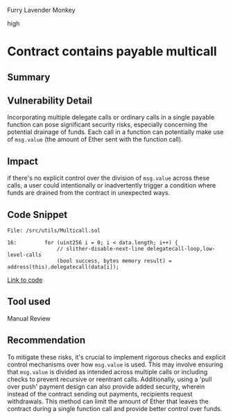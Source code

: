 Furry Lavender Monkey

high

# Contract contains payable multicall

## Summary

## Vulnerability Detail
Incorporating multiple delegate calls or ordinary calls in a single payable function can pose significant security risks, especially concerning the potential drainage of funds. Each call in a function can potentially make use of `msg.value` (the amount of Ether sent with the function call).

## Impact
if there's no explicit control over the division of `msg.value` across these calls, a user could intentionally or inadvertently trigger a condition where funds are drained from the contract in unexpected ways.

## Code Snippet

```solidity
File: /src/utils/Multicall.sol

16:         for (uint256 i = 0; i < data.length; i++) {
                // slither-disable-next-line delegatecall-loop,low-level-calls
                (bool success, bytes memory result) = address(this).delegatecall(data[i]);

```
[Link to code](https://github.com/sherlock-audit/2023-06-tokemak/blob/main/v2-core-audit-2023-07-14//src/utils/Multicall.sol#L16-L18)


## Tool used

Manual Review

## Recommendation
To mitigate these risks, it's crucial to implement rigorous checks and explicit control mechanisms over how `msg.value` is used. This may involve ensuring that `msg.value` is divided as intended across multiple calls or including checks to prevent recursive or reentrant calls. Additionally, using a 'pull over push' payment design can also provide added security, wherein instead of the contract sending out payments, recipients request withdrawals. This method can limit the amount of Ether that leaves the contract during a single function call and provide better control over funds.